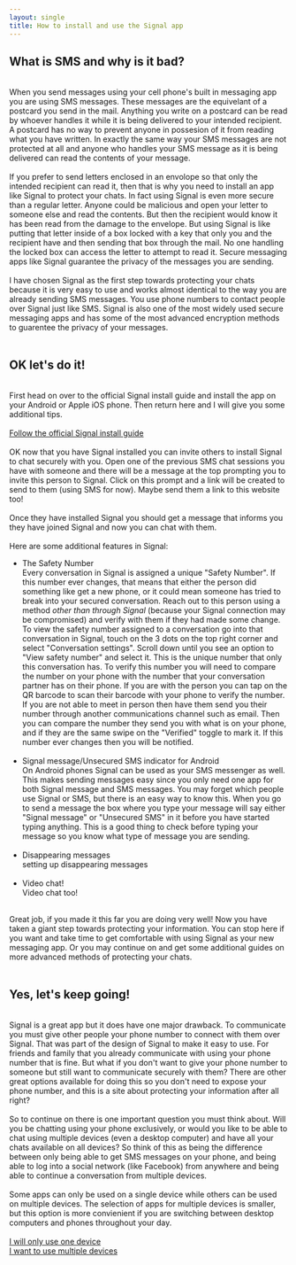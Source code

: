 ```yaml
---
layout: single
title: How to install and use the Signal app
---
```

<h2>What is SMS and why is it bad?</h2>
<br>
When you send messages using your cell phone's built in messaging app you are using SMS messages.  These messages are the equivelant of a postcard you send in the mail.  Anything you write on a postcard can be read by whoever handles it while it is being delivered to your intended recipient.  A postcard has no way to prevent anyone in possesion of it from reading what you have written.  In exactly the same way your SMS messages are not protected at all and anyone who handles your SMS message as it is being delivered can read the contents of your message.<br>
<br>
If you prefer to send letters enclosed in an envolope so that only the intended recipient can read it, then that is why you need to install an app like Signal to protect your chats.  In fact using Signal is even more secure than a regular letter.  Anyone could be malicious and open your letter to someone else and read the contents.  But then the recipient would know it has been read from the damage to the envelope.  But using Signal is like putting that letter inside of a box locked with a key that only you and the recipient have and then sending that box through the mail.  No one handling the locked box can access the letter to attempt to read it.  Secure messaging apps like Signal guarantee the privacy of the messages you are sending.<br>
<br>
I have chosen Signal as the first step towards protecting your chats because it is very easy to use and works almost identical to the way you are already sending SMS messages.  You use phone numbers to contact people over Signal just like SMS.  Signal is also one of the most widely used secure messaging apps and has some of the most advanced encryption methods to guarentee the privacy of your messages.<br>
<br>
<h2>OK let's do it!</h2>
<br>
First head on over to the official Signal install guide and install the app on your Android or Apple iOS phone.  Then return here and I will give you some additional tips.<br>
<br>
<a href="https://support.signal.org/hc/en-us/articles/360008216551-Installing-Signal" class="btn btn--success btn--x-large" target="_blank">Follow the official Signal install guide</a><br>
<br>
OK now that you have Signal installed you can invite others to install Signal to chat securely with you.  Open one of the previous SMS chat sessions you have with someone and there will be a message at the top prompting you to invite this person to Signal.  Click on this prompt and a link will be created to send to them (using SMS for now).  Maybe send them a link to this website too!<br>
<br>
Once they have installed Signal you should get a message that informs you they have joined Signal and now you can chat with them.<br>
<br>
Here are some additional features in Signal:<br>
<ul>
<li>The Safety Number<br>
Every conversation in Signal is assigned a unique "Safety Number".  If this number ever changes, that means that either the person did something like get a new phone, or it could mean someone has tried to break into your secured conversation.  Reach out to this person using a method <em>other than through Signal</em> (because your Signal connection may be compromised) and verify with them if they had made some change.<br>
To view the safety number assigned to a conversation go into that conversation in Signal, touch on the 3 dots on the top right corner and select "Conversation settings".  Scroll down until you see an option to "View safety number" and select it.  This is the unique number that only this conversation has.  To verify this number you will need to compare the number on your phone with the number that your conversation partner has on their phone.  If you are with the person you can tap on the QR barcode to scan their barcode with your phone to verify the number.  If you are not able to meet in person then have them send you their number through another communications channel such as email.  Then you can compare the number they send you with what is on your phone, and if they are the same swipe on the "Verified" toggle to mark it.  If this number ever changes then you will be notified.<br>
<br></li>
<li>Signal message/Unsecured SMS indicator for Android<br>
On Android phones Signal can be used as your SMS messenger as well.  This makes sending messages easy since you only need one app for both Signal message and SMS messages.  You may forget which people use Signal or SMS, but there is an easy way to know this.  When you go to send a message the box where you type your message will say either "Signal message" or "Unsecured SMS" in it before you have started typing anything.  This is a good thing to check before typing your message so you know what type of message you are sending.<br>
<br></li>
<li>Disappearing messages<br>
setting up disappearing messages<br>
<br></li>
<li>Video chat!<br>
Video chat too!<br>
</li>
</ul>
<br>
Great job, if you made it this far you are doing very well!  Now you have taken a giant step towards protecting your information.  You can stop here if you want and take time to get comfortable with using Signal as your new messaging app.  Or you may continue on and get some additional guides on more advanced methods of protecting your chats.<br>
<br>
<h2>Yes, let's keep going!</h2>
<br>
Signal is a great app but it does have one major drawback.  To communicate you must give other people your phone number to connect with them over Signal.  That was part of the design of Signal to make it easy to use.  For friends and family that you already communicate with using your phone number that is fine.  But what if you don't want to give your phone number to someone but still want to communicate securely with them?  There are other great options available for doing this so you don't need to expose your phone number, and this is a site about protecting your information after all right?<br>
<br>
So to continue on there is one important question you must think about.  Will you be chatting using your phone exclusively, or would you like to be able to chat using multiple devices (even a desktop computer) and have all your chats available on all devices?  So think of this as being the difference between only being able to get SMS messages on your phone, and being able to log into a social network (like Facebook) from anywhere and being able to continue a conversation from multiple devices.<br>
<br>
Some apps can only be used on a single device while others can be used on multiple devices.  The selection of apps for multiple devices is smaller, but this option is more convienient if you are switching between desktop computers and phones throughout your day.<br>
<br>
<a href="guide_single_device.html" class="btn btn--info btn--x-large">I will only use one device</a><br>
<a href="guide_multiple_devices.html" class="btn btn--info btn--x-large">I want to use multiple devices</a><br>

